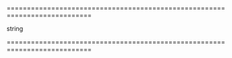 <!--**
/*-------------------------------------------
    Auto-generated file. Do not modify.
-------------------------------------------

**-->
===========================================================================
<!--type-->string<!--/type-->
===========================================================================

<!--shortDescription-->

<!--/shortDescription-->

<!--fullDescription-->

<!--/fullDescription-->